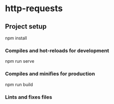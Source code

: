 # http-requests

## Project setup

npm install


### Compiles and hot-reloads for development

npm run serve


### Compiles and minifies for production

npm run build


### Lints and fixes files



